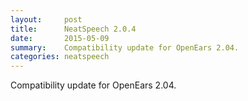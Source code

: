 ```yaml
---
layout:     post
title:      NeatSpeech 2.0.4 
date:       2015-05-09
summary:    Compatibility update for OpenEars 2.04.
categories: neatspeech
---
```

Compatibility update for OpenEars 2.04.